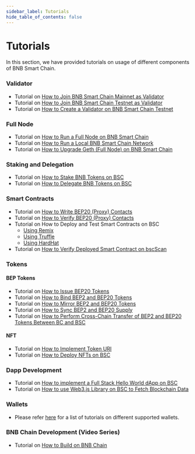 ```yaml
---
sidebar_label: Tutorials
hide_table_of_contents: false
---
```


# Tutorials
In this section, we have provided tutorials on usage of different components of BNB Smart Chain.

### Validator
* Tutorial on [How to Join BNB Smart Chain Mainnet as Validator](validator/guideline-mainnet.md)
* Tutorial on [How to Join BNB Smart Chain Testnet as Validator](validator/guideline-testnet.md)
* Tutorial on [How to Create a Validator on BNB Smart Chain Testnet](validator/testnet.md)
### Full Node
* Tutorial on [How to Run a Full Node on BNB Smart Chain](validator/fullnode.md)
* Tutorial on [How to Run a Local BNB Smart Chain Network](local.md)
* Tutorial on [How to Upgrade Geth (Full Node) on BNB Smart Chain](validator/upgrade-fullnode.md)
### Staking and Delegation
* Tutorial on [How to Stake BNB Tokens on BSC](staking-with-ext-wallet.md)
* Tutorial on [How to Delegate BNB Tokens on BSC](del-guide.md)
### Smart Contracts
* Tutorial on [How to Write BEP20 (Proxy) Contacts](proxy.md)
* Tutorial on [How to Verify BEP20 (Proxy) Contacts](verify-proxy.md)
* Tutorial on How to Deploy and Test Smart Contracts on BSC
  * [Using Remix](remix.md)
  * [Using Truffle](truffle-new.md)
  * [Using HardHat](hardhat-new.md)
* Tutorial on [How to Verify Deployed Smart Contract on bscScan](verify.md)
### Tokens
#### BEP Tokens
* Tutorial on [How to Issue BEP20 Tokens](issue-BEP20.md)
* Tutorial on [How to Bind BEP2 and BEP20 Tokens](bind-tokens.md)
* Tutorial on [How to Mirror BEP2 and BEP20 Tokens](mirror.md)
* Tutorial on [How to Sync BEP2 and BEP20 Supply](sync.md)
* Tutorial on [How to Perform Cross-Chain Transfer of BEP2 and BEP20 Tokens Between BC and BSC](cross-chain-transfer.md)
#### NFT
* Tutorial on [How to Implement Token URI](develop/../nft-metadata-standard.md)
* Tutorial on [How to Deploy NFTs on BSC](ERC721.md)
### Dapp Development
* Tutorial on [How to implement a Full Stack Hello World dApp on BSC](dapp-dev/Hello-World.md)
* Tutorial on [How to use Web3.js Library on BSC to Fetch Blockchain Data](dapp-dev/web3js-tutorial.md)
### Wallets
* Please refer [here](wallets/wallet-tutorial-overview.md) for a list of tutorials on different supported wallets.
### BNB Chain Development (Video Series)
* Tutorial on [How to Build on BNB Chain](https://www.youtube.com/watch?v=TsraNMHENIE&list=PLD2Yls_M04XPTdEBGmTu6A-atFn3_mmCZ)
